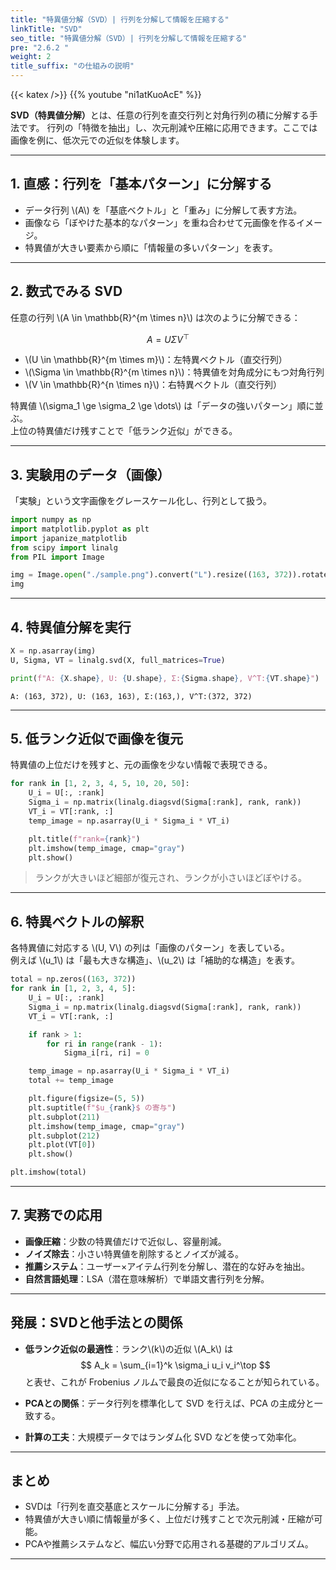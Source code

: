 ```yaml
---
title: "特異値分解（SVD）| 行列を分解して情報を圧縮する"
linkTitle: "SVD"
seo_title: "特異値分解（SVD）| 行列を分解して情報を圧縮する"
pre: "2.6.2 "
weight: 2
title_suffix: "の仕組みの説明"
---
```


{{< katex />}}
{{% youtube "ni1atKuoAcE" %}}

<div class="pagetop-box">
    <p><b>SVD（特異値分解）</b>とは、任意の行列を直交行列と対角行列の積に分解する手法です。  
    行列の「特徴を抽出」し、次元削減や圧縮に応用できます。ここでは画像を例に、低次元での近似を体験します。</p>
</div>

---

## 1. 直感：行列を「基本パターン」に分解する
- データ行列 \\(A\\) を「基底ベクトル」と「重み」に分解して表す方法。  
- 画像なら「ぼやけた基本的なパターン」を重ね合わせて元画像を作るイメージ。  
- 特異値が大きい要素から順に「情報量の多いパターン」を表す。

---

## 2. 数式でみる SVD

任意の行列 \\(A \in \mathbb{R}^{m \times n}\\) は次のように分解できる：

$$
A = U \Sigma V^\top
$$

- \\(U \in \mathbb{R}^{m \times m}\\)：左特異ベクトル（直交行列）  
- \\(\Sigma \in \mathbb{R}^{m \times n}\\)：特異値を対角成分にもつ対角行列  
- \\(V \in \mathbb{R}^{n \times n}\\)：右特異ベクトル（直交行列）  

特異値 \\(\sigma_1 \ge \sigma_2 \ge \dots\\) は「データの強いパターン」順に並ぶ。  
上位の特異値だけ残すことで「低ランク近似」ができる。

---

## 3. 実験用のデータ（画像）

「実験」という文字画像をグレースケール化し、行列として扱う。

```python
import numpy as np
import matplotlib.pyplot as plt
import japanize_matplotlib
from scipy import linalg
from PIL import Image

img = Image.open("./sample.png").convert("L").resize((163, 372)).rotate(90, expand=True)
img
```

---

## 4. 特異値分解を実行

```python
X = np.asarray(img)
U, Sigma, VT = linalg.svd(X, full_matrices=True)

print(f"A: {X.shape}, U: {U.shape}, Σ:{Sigma.shape}, V^T:{VT.shape}")
```

    A: (163, 372), U: (163, 163), Σ:(163,), V^T:(372, 372)

---

## 5. 低ランク近似で画像を復元

特異値の上位だけを残すと、元の画像を少ない情報で表現できる。

```python
for rank in [1, 2, 3, 4, 5, 10, 20, 50]:
    U_i = U[:, :rank]
    Sigma_i = np.matrix(linalg.diagsvd(Sigma[:rank], rank, rank))
    VT_i = VT[:rank, :]
    temp_image = np.asarray(U_i * Sigma_i * VT_i)

    plt.title(f"rank={rank}")
    plt.imshow(temp_image, cmap="gray")
    plt.show()
```

> ランクが大きいほど細部が復元され、ランクが小さいほどぼやける。

---

## 6. 特異ベクトルの解釈

各特異値に対応する \\(U, V\\) の列は「画像のパターン」を表している。  
例えば \\(u_1\\) は「最も大きな構造」、\\(u_2\\) は「補助的な構造」を表す。

```python
total = np.zeros((163, 372))
for rank in [1, 2, 3, 4, 5]:
    U_i = U[:, :rank]
    Sigma_i = np.matrix(linalg.diagsvd(Sigma[:rank], rank, rank))
    VT_i = VT[:rank, :]

    if rank > 1:
        for ri in range(rank - 1):
            Sigma_i[ri, ri] = 0

    temp_image = np.asarray(U_i * Sigma_i * VT_i)
    total += temp_image

    plt.figure(figsize=(5, 5))
    plt.suptitle(f"$u_{rank}$ の寄与")
    plt.subplot(211)
    plt.imshow(temp_image, cmap="gray")
    plt.subplot(212)
    plt.plot(VT[0])
    plt.show()

plt.imshow(total)
```

---

## 7. 実務での応用
- **画像圧縮**：少数の特異値だけで近似し、容量削減。  
- **ノイズ除去**：小さい特異値を削除するとノイズが減る。  
- **推薦システム**：ユーザー×アイテム行列を分解し、潜在的な好みを抽出。  
- **自然言語処理**：LSA（潜在意味解析）で単語文書行列を分解。  

---

## 発展：SVDと他手法との関係
- **低ランク近似の最適性**：ランク\\(k\\)の近似 \\(A_k\\) は
  $$
  A_k = \sum_{i=1}^k \sigma_i u_i v_i^\top
  $$
  と表せ、これが Frobenius ノルムで最良の近似になることが知られている。  

- **PCAとの関係**：データ行列を標準化して SVD を行えば、PCA の主成分と一致する。  

- **計算の工夫**：大規模データではランダム化 SVD などを使って効率化。  

---

## まとめ
- SVDは「行列を直交基底とスケールに分解する」手法。  
- 特異値が大きい順に情報量が多く、上位だけ残すことで次元削減・圧縮が可能。  
- PCAや推薦システムなど、幅広い分野で応用される基礎的アルゴリズム。  

---
